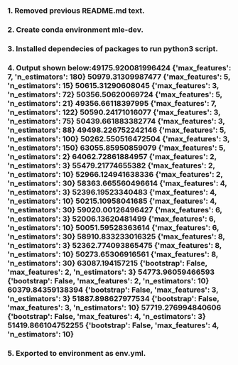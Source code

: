 ### 1. Removed previous README.md text.
### 2. Create conda environment mle-dev.
### 3. Installed dependecies of packages to run python3 script.
### 4. Output shown below:49175.920081996424 {'max_features': 7, 'n_estimators': 180} 50979.31309987477 {'max_features': 5, 'n_estimators': 15} 50615.31290608045 {'max_features': 3, 'n_estimators': 72} 50356.50620069724 {'max_features': 5, 'n_estimators': 21} 49356.66118397995 {'max_features': 7, 'n_estimators': 122} 50590.24171016077 {'max_features': 3, 'n_estimators': 75} 50439.661883382774 {'max_features': 3, 'n_estimators': 88} 49498.226752242146 {'max_features': 5, 'n_estimators': 100} 50262.550516472504 {'max_features': 3, 'n_estimators': 150} 63055.85950859079 {'max_features': 5, 'n_estimators': 2} 64062.72861884957 {'max_features': 2, 'n_estimators': 3} 55479.21774655382 {'max_features': 2, 'n_estimators': 10} 52966.124941638336 {'max_features': 2, 'n_estimators': 30} 58363.665560496614 {'max_features': 4, 'n_estimators': 3} 52396.19523340483 {'max_features': 4, 'n_estimators': 10} 50215.10958041685 {'max_features': 4, 'n_estimators': 30} 59020.00126496427 {'max_features': 6, 'n_estimators': 3} 52006.13620481499 {'max_features': 6, 'n_estimators': 10} 50051.59528363614 {'max_features': 6, 'n_estimators': 30} 58910.833233016325 {'max_features': 8, 'n_estimators': 3} 52362.774093865475 {'max_features': 8, 'n_estimators': 10} 50273.65306916561 {'max_features': 8, 'n_estimators': 30} 63087.194157215 {'bootstrap': False, 'max_features': 2, 'n_estimators': 3} 54773.96059466593 {'bootstrap': False, 'max_features': 2, 'n_estimators': 10} 60379.84359138394 {'bootstrap': False, 'max_features': 3, 'n_estimators': 3} 51887.898627977534 {'bootstrap': False, 'max_features': 3, 'n_estimators': 10} 57719.276994840606 {'bootstrap': False, 'max_features': 4, 'n_estimators': 3} 51419.866104752255 {'bootstrap': False, 'max_features': 4, 'n_estimators': 10}
### 5. Exported to environment as env.yml.
